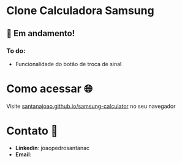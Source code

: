 # Clone Calculadora Samsung
## :construction: Em andamento!
### To do:
- Funcionalidade do botão de troca de sinal

# Como acessar :globe_with_meridians:
Visite [santanajoao.github.io/samsung-calculator](https://santanajoao.github.io/samsung-calculator) no seu navegador

# Contato :blue_book:
- **Linkedin**: joaopedrosantanac
- **Email**:
